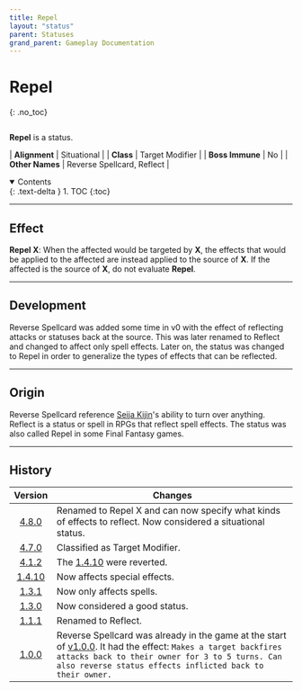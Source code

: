 ```yaml
---
title: Repel
layout: "status"
parent: Statuses
grand_parent: Gameplay Documentation
---
```


# Repel
{: .no_toc}

<div class="row">
<div class="column content" markdown="1">

**Repel** is a status.

| **Alignment** | Situational |
| **Class** | Target Modifier |
| **Boss Immune** | No |
| **Other Names** | Reverse Spellcard, Reflect |

</div>
<div class="column toc" markdown="1">
<details open markdown="block">
<summary>
Contents
</summary>
{: .text-delta }
1. TOC
{:toc}
</details>
</div>
</div> 

---

## Effect

**Repel X**: When the affected would be targeted by **X**, the effects that would be applied to the affected are instead applied to the source of **X**. If the affected is the source of **X**, do not evaluate **Repel**.

---

## Development

Reverse Spellcard was added some time in v0 with the effect of reflecting attacks or statuses back at the source. This was later renamed to Reflect and changed to affect only spell effects. Later on, the status was changed to Repel in order to generalize the types of effects that can be reflected.

---

## Origin

Reverse Spellcard reference [Seija Kijin](https://en.touhouwiki.net/wiki/Seija_Kijin)'s ability to turn over anything. Reflect is a status or spell in RPGs that reflect spell effects. The status was also called Repel in some Final Fantasy games.

---

## History

| Version | Changes |
| :---: | --- |
| [4.8.0](v4#v4.8.0) | Renamed to Repel X and can now specify what kinds of effects to reflect. Now considered a situational status. |
| [4.7.0](v4#v4.7.0) | Classified as Target Modifier. |
| [4.1.2](v1#v4.1.2) | The [1.4.10](v1#v1.4.10) were reverted. |
| [1.4.10](v1#v1.4.10) | Now affects special effects. |
| [1.3.1](v1#v1.3.1) | Now only affects spells. |
| [1.3.0](v1#v1.3.0) | Now considered a good status. |
| [1.1.1](v1#v1.1.1) | Renamed to Reflect. |
| [1.0.0](v1#v1.0.0) | Reverse Spellcard was already in the game at the start of [v1.0.0](v1#v1.0.0). It had the effect: `Makes a target backfires attacks back to their owner for 3 to 5 turns. Can also reverse status effects inflicted back to their owner.` |